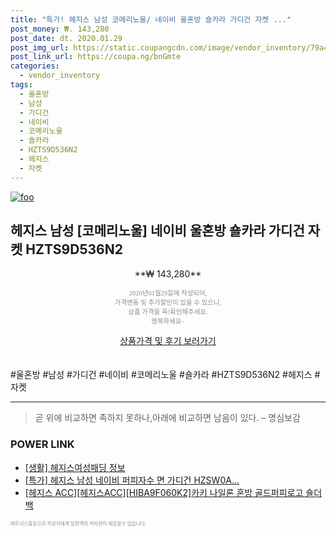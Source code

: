 ```yaml
--- 
title: "특가! 헤지스 남성 코메리노울/ 네이비 울혼방 숄카라 가디건 자켓 ..." 
post_money: ₩. 143,280 
post_date: dt. 2020.01.29 
post_img_url: https://static.coupangcdn.com/image/vendor_inventory/79a4/938eada835989ab2efdc3b9eaefcc2954a05e9b6515e94618e0e96a29e2a.jpg 
post_link_url: https://coupa.ng/bnGmte 
categories: 
  - vendor_inventory 
tags: 
  - 울혼방 
  - 남성 
  - 가디건 
  - 네이비 
  - 코메리노울 
  - 숄카라 
  - HZTS9D536N2 
  - 헤지스 
  - 자켓 
--- 
```

[![foo](https://static.coupangcdn.com/image/vendor_inventory/79a4/938eada835989ab2efdc3b9eaefcc2954a05e9b6515e94618e0e96a29e2a.jpg)](https://coupa.ng/bnGmte) 

## 헤지스 남성 [코메리노울] 네이비 울혼방 숄카라 가디건 자켓 HZTS9D536N2 
<p style="text-align: center;">**₩ 143,280**</p> 
<p style="text-align: center;"><span style="color: #898c8f; font-family: Georgia,Times,serif; font-size: 0.75em;">2020년01월29일에 작성되어, <br>가격변동 및 추가할인이 있을 수 있으니,<br> 상품 가격을 꼭!확인해주세요.<br>행복하세요~</span> 
</p>	 
<div markdown="0" style="text-align: center;"><a href="https://coupa.ng/bnGmte" class="btn btn--success">상품가격 및 후기 보러가기</a></div> 
<br><br> 
  #울혼방 #남성 #가디건 #네이비 #코메리노울 #숄카라 #HZTS9D536N2 #헤지스 #자켓 
<hr> 

> 곧 위에 비교하면 족하지 못하나,아래에 비교하면 남음이 있다. – 명심보감 


### POWER LINK

* <a href="https://blog.naver.com/sakai111/221768123946" target="_blank"> [생활] 헤지스여성패딩 정보 </a>
* <a href="https://blog.naver.com/santokki14/221789011238" target="_blank">[특가] 헤지스 남성 네이비 퍼피자수 면 가디건 HZSW0A...</a>
* <a href="https://blog.naver.com/fasyy4321/221788486582" target="_blank">[헤지스 ACC][헤지스ACC][HIBA9F060K2]카키 나일론 혼방 골드퍼피로고 숄더백</a>

<span style="color: #898c8f; font-family: Georgia,Times,serif; font-size: 0.55em;">파트너스활동으로 작성자에게 일정액의 커미션이 제공될수 있습니다.</span> 
